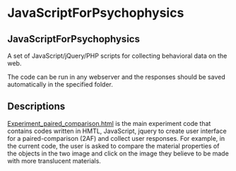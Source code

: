 # JavaScriptForPsychophysics

<h2> JavaScriptForPsychophysics</h2>
A set of JavaScript/jQuery/PHP scripts for collecting behavioral data on the web. 

The code can be run in any webserver and the responses should be saved automatically in the specified folder.  

<h2>Descriptions</h2>
<a href="https://github.com/fruittree/JavaScriptForPsychophysics/blob/master/Experiment_Paired_Comparison.html">Experiment_paired_comparison.html</a> is the main experiment code that contains codes written in HMTL, JavaScript, jquery to create user interface for a paired-comparison (2AF) and collect user responses. For example, in the current code, the user is asked to compare the material properties of the objects in the two image and click on the image they believe to be made with more translucent materials. 

